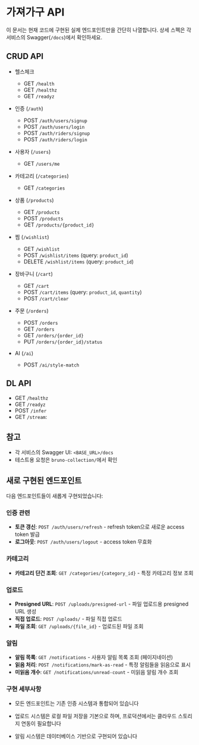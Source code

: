 # 가져가구 API

이 문서는 현재 코드에 구현된 실제 엔드포인트만을 간단히 나열합니다. 상세 스펙은 각 서비스의 Swagger(`/docs`)에서 확인하세요.

## CRUD API

- 헬스체크
  - GET `/health`
  - GET `/healthz`
  - GET `/readyz`

- 인증 (`/auth`)
  - POST `/auth/users/signup`
  - POST `/auth/users/login`
  - POST `/auth/riders/signup`
  - POST `/auth/riders/login`

- 사용자 (`/users`)
  - GET `/users/me`

- 카테고리 (`/categories`)
  - GET `/categories`

- 상품 (`/products`)
  - GET `/products`
  - POST `/products`
  - GET `/products/{product_id}`

- 찜 (`/wishlist`)
  - GET `/wishlist`
  - POST `/wishlist/items` (query: `product_id`)
  - DELETE `/wishlist/items` (query: `product_id`)

- 장바구니 (`/cart`)
  - GET `/cart`
  - POST `/cart/items` (query: `product_id`, `quantity`)
  - POST `/cart/clear`

- 주문 (`/orders`)
  - POST `/orders`
  - GET `/orders`
  - GET `/orders/{order_id}`
  - PUT `/orders/{order_id}/status`

- AI (`/ai`)
  - POST `/ai/style-match`

## DL API

- GET `/healthz`
- GET `/readyz`
- POST `/infer`
- GET `/stream`:

## 참고

- 각 서비스의 Swagger UI: `<BASE_URL>/docs`
- 테스트용 요청은 `bruno-collection/`에서 확인

## 새로 구현된 엔드포인트

다음 엔드포인트들이 새롭게 구현되었습니다:

### 인증 관련
- **토큰 갱신**: `POST /auth/users/refresh` - refresh token으로 새로운 access token 발급
- **로그아웃**: `POST /auth/users/logout` - access token 무효화

### 카테고리
- **카테고리 단건 조회**: `GET /categories/{category_id}` - 특정 카테고리 정보 조회

### 업로드
- **Presigned URL**: `POST /uploads/presigned-url` - 파일 업로드용 presigned URL 생성
- **직접 업로드**: `POST /uploads/` - 파일 직접 업로드
- **파일 조회**: `GET /uploads/{file_id}` - 업로드된 파일 조회

### 알림
- **알림 목록**: `GET /notifications` - 사용자 알림 목록 조회 (페이지네이션)
- **읽음 처리**: `POST /notifications/mark-as-read` - 특정 알림들을 읽음으로 표시
- **미읽음 개수**: `GET /notifications/unread-count` - 미읽음 알림 개수 조회

### 구현 세부사항
- 모든 엔드포인트는 기존 인증 시스템과 통합되어 있습니다
 
- 업로드 시스템은 로컬 파일 저장을 기본으로 하며, 프로덕션에서는 클라우드 스토리지 연동이 필요합니다
- 알림 시스템은 데이터베이스 기반으로 구현되어 있습니다
